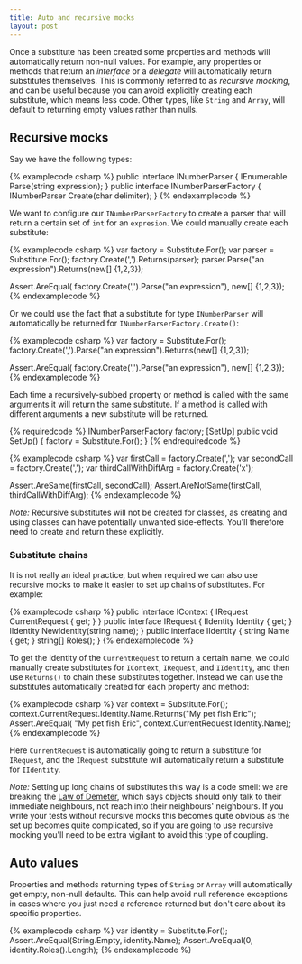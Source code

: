 ```yaml
---
title: Auto and recursive mocks
layout: post
---
```


Once a substitute has been created some properties and methods will automatically return non-null values. For example, any properties or methods that return an _interface_ or a _delegate_ will automatically return substitutes themselves. This is commonly referred to as _recursive mocking_, and can be useful because you can avoid explicitly creating each substitute, which means less code. Other types, like `String` and `Array`, will default to returning empty values rather than nulls.

## Recursive mocks

Say we have the following types:

{% examplecode csharp %}
public interface INumberParser {
    IEnumerable<int> Parse(string expression);
}
public interface INumberParserFactory {
    INumberParser Create(char delimiter);
}
{% endexamplecode %}

We want to configure our `INumberParserFactory` to create a parser that will return a certain set of `int` for an `expresion`. We could manually create each substitute:

{% examplecode csharp %}
var factory = Substitute.For<INumberParserFactory>();
var parser = Substitute.For<INumberParser>();
factory.Create(',').Returns(parser);
parser.Parse("an expression").Returns(new[] {1,2,3});

Assert.AreEqual(
    factory.Create(',').Parse("an expression"),
    new[] {1,2,3});
{% endexamplecode %}

Or we could use the fact that a substitute for type `INumberParser` will automatically be returned for `INumberParserFactory.Create()`:

{% examplecode csharp %}
var factory = Substitute.For<INumberParserFactory>();
factory.Create(',').Parse("an expression").Returns(new[] {1,2,3});

Assert.AreEqual(
    factory.Create(',').Parse("an expression"),
    new[] {1,2,3});
{% endexamplecode %}

Each time a recursively-subbed property or method is called with the same arguments it will return the same substitute. If a method is called with different arguments a new substitute will be returned.

{% requiredcode %}
INumberParserFactory factory;
[SetUp] public void SetUp() { factory = Substitute.For<INumberParserFactory>(); }
{% endrequiredcode %}

{% examplecode csharp %}
var firstCall = factory.Create(',');
var secondCall = factory.Create(',');
var thirdCallWithDiffArg = factory.Create('x');

Assert.AreSame(firstCall, secondCall);
Assert.AreNotSame(firstCall, thirdCallWithDiffArg);
{% endexamplecode %}

_Note:_ Recursive substitutes will not be created for classes, as creating and using classes can have potentially unwanted side-effects. You'll therefore need to create and return these explicitly.

### Substitute chains

It is not really an ideal practice, but when required we can also use recursive mocks to make it easier to set up chains of substitutes. For example:

{% examplecode csharp %}
public interface IContext {
    IRequest CurrentRequest { get; }
}
public interface IRequest {
    IIdentity Identity { get; }
    IIdentity NewIdentity(string name);
}
public interface IIdentity { 
    string Name { get; } 
    string[] Roles();
}
{% endexamplecode %}

To get the identity of the `CurrentRequest` to return a certain name, we could manually create substitutes for `IContext`, `IRequest`, and `IIdentity`, and then use `Returns()` to chain these substitutes together. Instead we can use the substitutes automatically created for each property and method:

{% examplecode csharp %}
var context = Substitute.For<IContext>();
context.CurrentRequest.Identity.Name.Returns("My pet fish Eric");
Assert.AreEqual(
    "My pet fish Eric", 
    context.CurrentRequest.Identity.Name);
{% endexamplecode %} 
    
Here `CurrentRequest` is automatically going to return a substitute for `IRequest`, and the `IRequest` substitute will automatically return a substitute for `IIdentity`.

_Note:_ Setting up long chains of substitutes this way is a code smell: we are breaking the [Law of Demeter](http://en.wikipedia.org/wiki/Law_of_Demeter), which says objects should only talk to their immediate neighbours, not reach into their neighbours' neighbours. If you write your tests without recursive mocks this becomes quite obvious as the set up becomes quite complicated, so if you are going to use recursive mocking you'll need to be extra vigilant to avoid this type of coupling.

## Auto values
Properties and methods returning types of `String` or `Array` will automatically get empty, non-null defaults. This can help avoid null reference exceptions in cases where you just need a reference returned but don't care about its specific properties.

{% examplecode csharp %}
var identity = Substitute.For<IIdentity>();
Assert.AreEqual(String.Empty, identity.Name);
Assert.AreEqual(0, identity.Roles().Length);
{% endexamplecode %}





